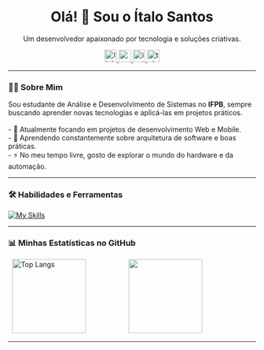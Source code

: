 <h1 align="center">Olá! 👋 Sou o Ítalo Santos</h1>
<p align="center">
  Um desenvolvedor apaixonado por tecnologia e soluções criativas.
</p>

<p align="center">
  <a href="https://www.linkedin.com/in/italo520" target="_blank">
    <img src="https://img.shields.io/static/v1?message=LinkedIn&logo=linkedin&label=&color=0077B5&logoColor=white&labelColor=&style=for-the-badge" height="25" alt="linkedin logo" />
  </a>
  <a href="mailto:italo520@gmail.com" target="_blank">
    <img src="https://img.shields.io/static/v1?message=Gmail&logo=gmail&label=&color=D14836&logoColor=white&labelColor=&style=for-the-badge" height="25" alt="gmail logo" />
  </a>
  <a href="https://www.instagram.com/italo.520/" target="_blank">
    <img src="https://img.shields.io/static/v1?message=Instagram&logo=instagram&label=&color=E4405F&logoColor=white&labelColor=&style=for-the-badge" height="25" alt="instagram logo" />
  </a>
  <a href="https://t.me/italo520" target="_blank">
    <img src="https://img.shields.io/static/v1?message=Telegram&logo=telegram&label=&color=2CA5E0&logoColor=white&labelColor=&style=for-the-badge" height="25" alt="telegram logo" />
  </a>
</p>

---

### 👨‍💻 Sobre Mim

<p>
  Sou estudante de Análise e Desenvolvimento de Sistemas no <strong>IFPB</strong>, sempre buscando aprender novas tecnologias e aplicá-las em projetos práticos. 
  <br><br>
  - 🔭 Atualmente focando em projetos de desenvolvimento Web e Mobile.
  <br>
  - 🌱 Aprendendo constantemente sobre arquitetura de software e boas práticas.
  <br>
  - ⚡ No meu tempo livre, gosto de explorar o mundo do hardware e da automação.
</p>

---

### 🛠️ Habilidades e Ferramentas

[![My Skills](https://skillicons.dev/icons?i=py,java,dart,js,django,spring,flutter,html,css,docker,fastapi,mysql&perline=4)](https://skillicons.dev)

---

### 📊 Minhas Estatísticas no GitHub

<div align="left">
  <img height="150" src="https://github-readme-stats.vercel.app/api/top-langs/?username=italo520&layout=compact&theme=dracula&hide_border=true&hide=c%2B%2B,objective-c,Cmake,C,swift,kotlin&count_private=true" alt="Top Langs" />
  &nbsp;&nbsp;&nbsp;&nbsp;
  <picture>
    <source
      srcset="https://github-readme-stats.vercel.app/api?username=italo520&show_icons=true&theme=dracula&hide_border=true&count_private=true"
      media="(prefers-color-scheme: dark)"
    />
    <source
      srcset="https://github-readme-stats.vercel.app/api?username=italo520&show_icons=true&theme=default&hide_border=true&count_private=true"
      media="(prefers-color-scheme: light), (prefers-color-scheme: no-preference)"
    />
    <img height="150" src="https://github-readme-stats.vercel.app/api?username=italo520&show_icons=true&count_private=true" />
  </picture>
</div>

---
